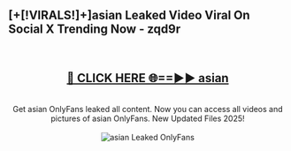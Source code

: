 <h2>[+[!VIRALS!]+]asian Leaked Video Viral On Social X Trending Now - zqd9r</h2>
<br>
<div align="center">
<h2><a href="https://libra.edu.pl?asian" rel="nofollow">🔴 CLICK HERE 🌐==►► asian</a></h2>
<br>
Get asian OnlyFans leaked all content. Now you can access all videos and pictures of asian OnlyFans. New Updated Files 2025!
<br>
<br>
<a href="https://libra.edu.pl?asian" rel="nofollow" data-target="animated-image.originalLink"><img src="https://i.ibb.co.com/WyWwxjT/player-gif2.gif" alt="asian Leaked OnlyFans" style="max-width: 100%; display: inline-block;" data-target="animated-image.originalImage"></a>
</div>
<br>